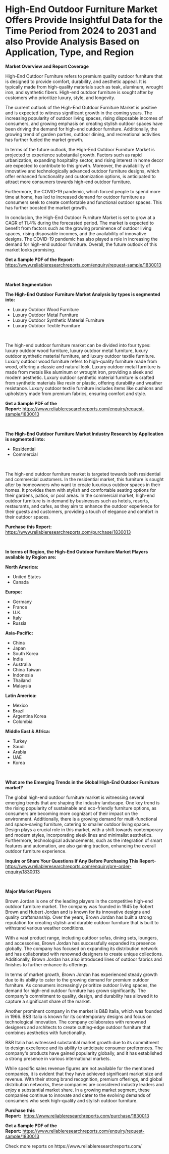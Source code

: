 <p><h1>High-End Outdoor Furniture Market Offers Provide Insightful Data for the Time Period from 2024 to 2031 and also Provide Analysis Based on Application, Type, and Region</h1></p><p><strong>Market Overview and Report Coverage</strong></p>
<p><p>High-End Outdoor Furniture refers to premium quality outdoor furniture that is designed to provide comfort, durability, and aesthetic appeal. It is typically made from high-quality materials such as teak, aluminum, wrought iron, and synthetic fibers. High-end outdoor furniture is sought after by customers who prioritize luxury, style, and longevity.</p><p>The current outlook of the High-End Outdoor Furniture Market is positive and is expected to witness significant growth in the coming years. The increasing popularity of outdoor living spaces, rising disposable incomes of consumers, and growing emphasis on creating stylish outdoor spaces have been driving the demand for high-end outdoor furniture. Additionally, the growing trend of garden parties, outdoor dining, and recreational activities has further fueled the market growth.</p><p>In terms of the future outlook, the High-End Outdoor Furniture Market is projected to experience substantial growth. Factors such as rapid urbanization, expanding hospitality sector, and rising interest in home decor are expected to contribute to this growth. Moreover, the availability of innovative and technologically advanced outdoor furniture designs, which offer enhanced functionality and customization options, is anticipated to attract more consumers towards high-end outdoor furniture.</p><p>Furthermore, the COVID-19 pandemic, which forced people to spend more time at home, has led to increased demand for outdoor furniture as consumers seek to create comfortable and functional outdoor spaces. This has further boosted the market growth.</p><p>In conclusion, the High-End Outdoor Furniture Market is set to grow at a CAGR of 11.4% during the forecasted period. The market is expected to benefit from factors such as the growing prominence of outdoor living spaces, rising disposable incomes, and the availability of innovative designs. The COVID-19 pandemic has also played a role in increasing the demand for high-end outdoor furniture. Overall, the future outlook of this market looks promising.</p></p>
<p><strong>Get a Sample PDF of the Report:</strong> <a href="https://www.reliableresearchreports.com/enquiry/request-sample/1830013">https://www.reliableresearchreports.com/enquiry/request-sample/1830013</a></p>
<p>&nbsp;</p>
<p><strong>Market Segmentation</strong></p>
<p><strong>The High-End Outdoor Furniture Market Analysis by types is segmented into:</strong></p>
<p><ul><li>Luxury Outdoor Wood Furniture</li><li>Luxury Outdoor Metal Furniture</li><li>Luxury Outdoor Synthetic Material Furniture</li><li>Luxury Outdoor Textile Furniture</li></ul></p>
<p>&nbsp;</p>
<p><p>The high-end outdoor furniture market can be divided into four types: luxury outdoor wood furniture, luxury outdoor metal furniture, luxury outdoor synthetic material furniture, and luxury outdoor textile furniture. Luxury outdoor wood furniture refers to high-quality furniture made from wood, offering a classic and natural look. Luxury outdoor metal furniture is made from metals like aluminum or wrought iron, providing a sleek and modern aesthetic. Luxury outdoor synthetic material furniture is crafted from synthetic materials like resin or plastic, offering durability and weather resistance. Luxury outdoor textile furniture includes items like cushions and upholstery made from premium fabrics, ensuring comfort and style.</p></p>
<p><strong>Get a Sample PDF of the Report:</strong>&nbsp;<a href="https://www.reliableresearchreports.com/enquiry/request-sample/1830013">https://www.reliableresearchreports.com/enquiry/request-sample/1830013</a></p>
<p>&nbsp;</p>
<p><strong>The High-End Outdoor Furniture Market Industry Research by Application is segmented into:</strong></p>
<p><ul><li>Residential</li><li>Commercial</li></ul></p>
<p>&nbsp;</p>
<p><p>The high-end outdoor furniture market is targeted towards both residential and commercial customers. In the residential market, this furniture is sought after by homeowners who want to create luxurious outdoor spaces in their homes. It provides them with stylish and comfortable seating options for their gardens, patios, or pool areas. In the commercial market, high-end outdoor furniture is in demand by businesses such as hotels, resorts, restaurants, and cafes, as they aim to enhance the outdoor experience for their guests and customers, providing a touch of elegance and comfort in their outdoor spaces.</p></p>
<p><strong>Purchase this Report:</strong>&nbsp; <a href="https://www.reliableresearchreports.com/purchase/1830013">https://www.reliableresearchreports.com/purchase/1830013</a></p>
<p>&nbsp;</p>
<p><strong>In terms of Region, the High-End Outdoor Furniture Market Players available by Region are:</strong></p>
<p>
    <p> <strong> North America: </strong>
        <ul>
            <li>United States</li>
            <li>Canada</li>
        </ul>
        </p> 
    <p> <strong> Europe: </strong>
        <ul>
            <li>Germany</li>
            <li>France</li>
            <li>U.K.</li>
            <li>Italy</li>
            <li>Russia</li>
        </ul>
        </p> 
    <p> <strong> Asia-Pacific: </strong>
        <ul>
            <li>China</li>
            <li>Japan</li>
            <li>South Korea</li>
            <li>India</li>
            <li>Australia</li>
            <li>China Taiwan</li>
            <li>Indonesia</li>
            <li>Thailand</li>
            <li>Malaysia</li>
        </ul>
        </p> 
    <p> <strong> Latin America: </strong>
        <ul>
            <li>Mexico</li>
            <li>Brazil</li>
            <li>Argentina Korea</li>
            <li>Colombia</li>
        </ul>
        </p> 
    <p> <strong> Middle East & Africa: </strong>
        <ul>
            <li>Turkey</li>
            <li>Saudi</li>
            <li>Arabia</li>
            <li>UAE</li>
            <li>Korea</li>
        </ul>
    </p>
    </p>
<p>&nbsp;</p>
<p><strong>What are the Emerging Trends in the Global High-End Outdoor Furniture market?</strong></p>
<p><p>The global high-end outdoor furniture market is witnessing several emerging trends that are shaping the industry landscape. One key trend is the rising popularity of sustainable and eco-friendly furniture options, as consumers are becoming more cognizant of their impact on the environment. Additionally, there is a growing demand for multi-functional and space-saving furniture, catering to smaller outdoor living spaces. Design plays a crucial role in this market, with a shift towards contemporary and modern styles, incorporating sleek lines and minimalist aesthetics. Furthermore, technological advancements, such as the integration of smart features and automation, are also gaining traction, enhancing the overall outdoor furniture experience.</p></p>
<p><strong>Inquire or Share Your Questions If Any Before Purchasing This Report</strong>- <a href="https://www.reliableresearchreports.com/enquiry/pre-order-enquiry/1830013">https://www.reliableresearchreports.com/enquiry/pre-order-enquiry/1830013</a></p>
<p>&nbsp;</p>
<p><strong>Major Market Players</strong></p>
<p><p>Brown Jordan is one of the leading players in the competitive high-end outdoor furniture market. The company was founded in 1945 by Robert Brown and Hubert Jordan and is known for its innovative designs and quality craftsmanship. Over the years, Brown Jordan has built a strong reputation for creating stylish and durable outdoor furniture that is built to withstand various weather conditions.</p><p>With a vast product range, including outdoor sofas, dining sets, loungers, and accessories, Brown Jordan has successfully expanded its presence globally. The company has focused on expanding its distribution network and has collaborated with renowned designers to create unique collections. Additionally, Brown Jordan has also introduced lines of outdoor fabrics and finishes to further enhance its offerings.</p><p>In terms of market growth, Brown Jordan has experienced steady growth due to its ability to cater to the growing demand for premium outdoor furniture. As consumers increasingly prioritize outdoor living spaces, the demand for high-end outdoor furniture has grown significantly. The company's commitment to quality, design, and durability has allowed it to capture a significant share of the market.</p><p>Another prominent company in the market is B&B Italia, which was founded in 1966. B&B Italia is known for its contemporary designs and focus on technological innovation. The company collaborates with renowned designers and architects to create cutting-edge outdoor furniture that combines aesthetics with functionality.</p><p>B&B Italia has witnessed substantial market growth due to its commitment to design excellence and its ability to anticipate consumer preferences. The company's products have gained popularity globally, and it has established a strong presence in various international markets.</p><p>While specific sales revenue figures are not available for the mentioned companies, it is evident that they have achieved significant market size and revenue. With their strong brand recognition, premium offerings, and global distribution networks, these companies are considered industry leaders and enjoy a substantial market share. In a growing market segment, these companies continue to innovate and cater to the evolving demands of consumers who seek high-quality and stylish outdoor furniture.</p></p>
<p><strong>Purchase this Report:</strong>&nbsp;&nbsp;<a href="https://www.reliableresearchreports.com/purchase/1830013">https://www.reliableresearchreports.com/purchase/1830013</a></p>
<p></p>
<p><strong>Get a Sample PDF of the Report:</strong>&nbsp;<a href="https://www.reliableresearchreports.com/enquiry/request-sample/1830013">https://www.reliableresearchreports.com/enquiry/request-sample/1830013</a></p>
<p>Check more reports on https://www.reliableresearchreports.com/</p>